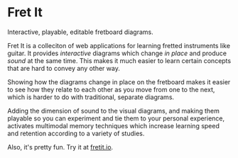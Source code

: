 # Fret It

Interactive, playable, editable fretboard diagrams.

Fret It is a colleciton of web applications for learning fretted instruments like guitar.
It provides *interactive* diagrams which change *in place* and produce *sound* at the same time.
This makes it much easier to learn certain concepts that are hard to convey any other way.

Showing how the diagrams change in place on the fretboard makes it easier to see how they relate to each other as you move from one to the next,
which is harder to do with traditional, separate diagrams.

Adding the dimension of sound to the visual diagrams,
and making them playable so you can experiment and tie them to your personal experience,
activates multimodal memory techniques 
which increase learning speed and retention according to a variety of studies.

Also, it's pretty fun. Try it at [fretit.io](https://fretit.io).